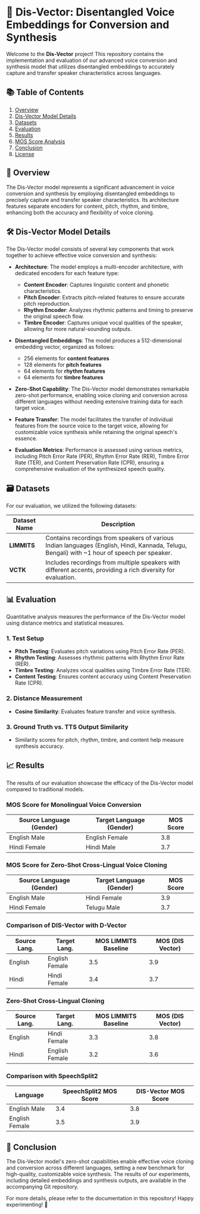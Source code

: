 # 🎤 Dis-Vector: Disentangled Voice Embeddings for Conversion and Synthesis

Welcome to the **Dis-Vector** project! This repository contains the implementation and evaluation of our advanced voice conversion and synthesis model that utilizes disentangled embeddings to accurately capture and transfer speaker characteristics across languages.

## 📚 Table of Contents
1. [Overview](#overview)
2. [Dis-Vector Model Details](#dis-vector-model-details)
3. [Datasets](#datasets)
4. [Evaluation](#evaluation)
5. [Results](#results)
6. [MOS Score Analysis](#mos-score-analysis)
7. [Conclusion](#conclusion)
8. [License](#license)

## 📝 Overview
The Dis-Vector model represents a significant advancement in voice conversion and synthesis by employing disentangled embeddings to precisely capture and transfer speaker characteristics. Its architecture features separate encoders for content, pitch, rhythm, and timbre, enhancing both the accuracy and flexibility of voice cloning.

## 🛠️ Dis-Vector Model Details
The Dis-Vector model consists of several key components that work together to achieve effective voice conversion and synthesis:

- **Architecture**: The model employs a multi-encoder architecture, with dedicated encoders for each feature type:
  - **Content Encoder**: Captures linguistic content and phonetic characteristics.
  - **Pitch Encoder**: Extracts pitch-related features to ensure accurate pitch reproduction.
  - **Rhythm Encoder**: Analyzes rhythmic patterns and timing to preserve the original speech flow.
  - **Timbre Encoder**: Captures unique vocal qualities of the speaker, allowing for more natural-sounding outputs.

- **Disentangled Embeddings**: The model produces a 512-dimensional embedding vector, organized as follows:
  - 256 elements for **content features**
  - 128 elements for **pitch features**
  - 64 elements for **rhythm features**
  - 64 elements for **timbre features**

- **Zero-Shot Capability**: The Dis-Vector model demonstrates remarkable zero-shot performance, enabling voice cloning and conversion across different languages without needing extensive training data for each target voice.

- **Feature Transfer**: The model facilitates the transfer of individual features from the source voice to the target voice, allowing for customizable voice synthesis while retaining the original speech's essence.

- **Evaluation Metrics**: Performance is assessed using various metrics, including Pitch Error Rate (PER), Rhythm Error Rate (RER), Timbre Error Rate (TER), and Content Preservation Rate (CPR), ensuring a comprehensive evaluation of the synthesized speech quality.

## 🗃️ Datasets
For our evaluation, we utilized the following datasets:

| Dataset Name  | Description                                                                                  |
|---------------|----------------------------------------------------------------------------------------------|
| **LIMMITS**   | Contains recordings from speakers of various Indian languages (English, Hindi, Kannada, Telugu, Bengali) with ~1 hour of speech per speaker. |
| **VCTK**      | Includes recordings from multiple speakers with different accents, providing a rich diversity for evaluation. |

## 📊 Evaluation
Quantitative analysis measures the performance of the Dis-Vector model using distance metrics and statistical measures.

### 1. Test Setup
- **Pitch Testing**: Evaluates pitch variations using Pitch Error Rate (PER).
- **Rhythm Testing**: Assesses rhythmic patterns with Rhythm Error Rate (RER).
- **Timbre Testing**: Analyzes vocal qualities using Timbre Error Rate (TER).
- **Content Testing**: Ensures content accuracy using Content Preservation Rate (CPR).
  
### 2. Distance Measurement
- **Cosine Similarity**: Evaluates feature transfer and voice synthesis. 

### 3. Ground Truth vs. TTS Output Similarity
- Similarity scores for pitch, rhythm, timbre, and content help measure synthesis accuracy.

## 📈 Results
The results of our evaluation showcase the efficacy of the Dis-Vector model compared to traditional models.

### MOS Score for Monolingual Voice Conversion

| Source Language (Gender) | Target Language (Gender) | MOS Score |
|--------------------------|--------------------------|-----------|
| English Male             | English Female           | 3.8       |
| Hindi Female             | Hindi Male               | 3.7       |

### MOS Score for Zero-Shot Cross-Lingual Voice Cloning

| Source Language (Gender) | Target Language (Gender) | MOS Score |
|--------------------------|--------------------------|-----------|
| English Male             | Hindi Female             | 3.9       |
| Hindi Female             | Telugu Male              | 3.7       |

### Comparison of DIS-Vector with D-Vector

| Source Lang. | Target Lang. | MOS LIMMITS Baseline | MOS (DIS Vector) |
|--------------|--------------|----------------------|-------------------|
| English      | English Female| 3.5                  | 3.9               |
| Hindi        | Hindi Female  | 3.4                  | 3.7               |

### Zero-Shot Cross-Lingual Cloning

| Source Lang. | Target Lang. | MOS LIMMITS Baseline | MOS (DIS Vector) |
|--------------|--------------|----------------------|-------------------|
| English      | Hindi Female  | 3.3                  | 3.8               |
| Hindi        | English Female | 3.2                  | 3.6               |

### Comparison with SpeechSplit2

| Language      | SpeechSplit2 MOS Score | DIS-Vector MOS Score |
|---------------|------------------------|-----------------------|
| English Male   | 3.4                    | 3.8                   |
| English Female | 3.5                    | 3.9                   |

## 🏁 Conclusion
The Dis-Vector model's zero-shot capabilities enable effective voice cloning and conversion across different languages, setting a new benchmark for high-quality, customizable voice synthesis. The results of our experiments, including detailed embeddings and synthesis outputs, are available in the accompanying Git repository.

For more details, please refer to the documentation in this repository! Happy experimenting! 🚀
